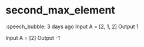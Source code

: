 # second_max_element


:speech_bubble:  3 days ago
Input
A = [2, 1, 2]
Output
1

Input
A = [2]
Output
-1
